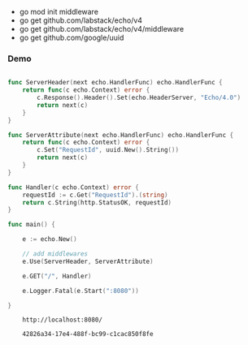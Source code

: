 - go mod init middleware
- go get github.com/labstack/echo/v4
- go get github.com/labstack/echo/v4/middleware
- go get github.com/google/uuid

### Demo

```go

func ServerHeader(next echo.HandlerFunc) echo.HandlerFunc {
	return func(c echo.Context) error {
		c.Response().Header().Set(echo.HeaderServer, "Echo/4.0")
		return next(c)
	}
}

func ServerAttribute(next echo.HandlerFunc) echo.HandlerFunc {
	return func(c echo.Context) error {
		c.Set("RequestId", uuid.New().String())
		return next(c)
	}
}

func Handler(c echo.Context) error {
	requestId := c.Get("RequestId").(string)
	return c.String(http.StatusOK, requestId)
}

func main() {

	e := echo.New()

	// add middlewares
	e.Use(ServerHeader, ServerAttribute)

	e.GET("/", Handler)

	e.Logger.Fatal(e.Start(":8080"))

}

```

        http://localhost:8080/

        42826a34-17e4-488f-bc99-c1cac850f8fe